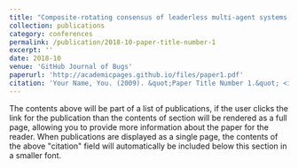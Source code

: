```yaml
---
title: "Composite-rotating consensus of leaderless multi-agent systems with time-delay"
collection: publications
category: conferences
permalink: /publication/2018-10-paper-title-number-1
excerpt: ''
date: 2018-10
venue: 'GitHub Journal of Bugs'
paperurl: 'http://academicpages.github.io/files/paper1.pdf'
citation: 'Your Name, You. (2009). &quot;Paper Title Number 1.&quot; <i>Journal 1</i>. 1(1).'
---
```

The contents above will be part of a list of publications, if the user clicks the link for the publication than the contents of section will be rendered as a full page, allowing you to provide more information about the paper for the reader. When publications are displayed as a single page, the contents of the above "citation" field will automatically be included below this section in a smaller font.
